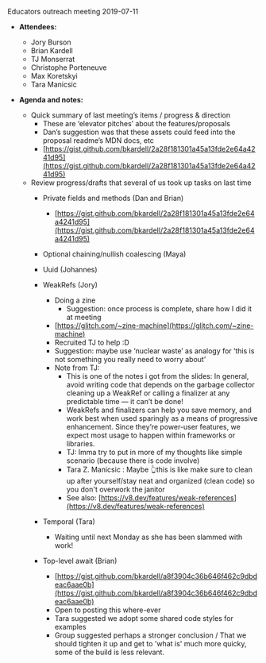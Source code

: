 Educators outreach meeting 2019-07-11

* **Attendees:**
  * Jory Burson
  * Brian Kardell
  * TJ Monserrat
  * Christophe Porteneuve
  * Max Koretskyi
  * Tara Manicsic

* **Agenda and notes:**
    * Quick summary of last meeting’s items / progress & direction
        * These are ‘elevator pitches’ about the features/proposals
        * Dan’s suggestion was that these assets could feed into the proposal readme’s MDN docs, etc
        * [https://gist.github.com/bkardell/2a28f181301a45a13fde2e64a4241d95](https://gist.github.com/bkardell/2a28f181301a45a13fde2e64a4241d95)
    * Review progress/drafts that several of us took up tasks on last time 
        * Private fields and methods (Dan and Brian)
            * [https://gist.github.com/bkardell/2a28f181301a45a13fde2e64a4241d95](https://gist.github.com/bkardell/2a28f181301a45a13fde2e64a4241d95)
        * Optional chaining/nullish coalescing (Maya)
        * Uuid (Johannes)
        * WeakRefs (Jory)
            * Doing a zine
                * Suggestion: once process is complete, share how I did it at meeting
            * [https://glitch.com/~zine-machine](https://glitch.com/~zine-machine)
            * Recruited TJ to help :D 
            * Suggestion: maybe use ‘nuclear waste’ as analogy for ‘this is not something you really need to worry about’
            * Note from TJ: 
                * This is one of the notes i got from the slides: In general, avoid writing code that depends on the garbage collector cleaning up a WeakRef or calling a finalizer at any predictable time — it can’t be done!
                * WeakRefs and finalizers can help you save memory, and work best when used sparingly as a means of progressive enhancement. Since they’re power-user features, we expect most usage to happen within frameworks or libraries.
                * TJ: Imma try to put in more of my thoughts like simple scenario (because there is code involve)
                * Tara Z. Manicsic : Maybe 👆this is like make sure to clean up after yourself/stay neat and organized (clean code) so you don't overwork the janitor
                * See also: [https://v8.dev/features/weak-references](https://v8.dev/features/weak-references)

        * Temporal (Tara)
            * Waiting until next Monday as she has been slammed with work!
        * Top-level await (Brian)
            * [https://gist.github.com/bkardell/a8f3904c36b646f462c9dbdeac6aae0b](https://gist.github.com/bkardell/a8f3904c36b646f462c9dbdeac6aae0b)
            * Open to posting this where-ever
            * Tara suggested we adopt some shared code styles for examples
            * Group suggested perhaps a stronger conclusion / That we should tighten it up and get to 'what is' much more quicky, some of the build is less relevant.
